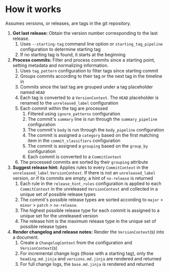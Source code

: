 # How it works

Assumes versions, or releases, are tags in the git repository.

1. **Get last release:** Obtain the version number corresponding to the last release.
   1. Uses `--starting-tag` command line option or `starting_tag_pipeline` configuration to determine starting tag
   2. If no starting tag is found, it starts at the beginning
2. **Process commits:** Filter and process commits since a starting point, setting metadata and normalizing information.
   1. Uses `tag_pattern` configuration to filter tags since starting commit
   2. Groups commits according to their tag or the next tag in the timeline in 
   3. Commits since the last tag are grouped under a tag placeholder named `HEAD`
   4. Each tag is converted to a `VersionContext`. The `HEAD` placeholder is renamed to the `unreleased_label` configuration
   5. Each commit within the tag are processed
      1. Filtered using `ignore_patterns` configuration
      2. The commit's `summary` line is run through the `summary_pipeline` configuration
      3. The commit's `body` is run through the `body_pipeline` configuration
      4. The commit is assigned a `category` based on the first matching item in the `commit_classifiers` configuration
      5. The commit is assigned a `grouping` based on the `group_by` configuration
      6. Each commit is converted to a `CommitContext`
   6. The processed commits are sorted by their `grouping` attribute
3. **Suggest release hint:** Applies rules to every `CommitContext` in the `unreleased_label` `VersionContext`. If there is not an `unreleased_label` version, or if its commits are empty, a hint of `no-release` is returned
   1. Each rule in the `release_hint_rules` configuration is applied to each `CommitContext` in the unreleased `VersionContext` and collected in a unique set of possible release types
   2. The commit's possible release types are sorted according to `major` > `minor` > `patch` > `no-release`.
   3. The highest possible release type for each commit is assigned to a unique set for the unreleased version
   4. The release hint is the maximum release type in the unique set of possible release types
4. **Render changelog and release notes:** Render the `VersionContext`(s) into a document.
   1. Create a `ChangelogContext` from the configuration and `VersionContext`(s)
   2. For incremental change logs (those with a starting tag), only the `heading.md.jinja` and `versions.md.jinja` are rendered and returned
   3. For full change logs, the `base.md.jinja` is rendered and returned
